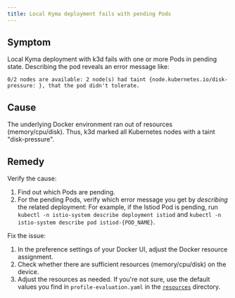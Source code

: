 ```yaml
---
title: Local Kyma deployment fails with pending Pods
---
```


## Symptom

Local Kyma deployment with k3d fails with one or more Pods in pending state.
Describing the pod reveals an error message like:

`0/2 nodes are available: 2 node(s) had taint {node.kubernetes.io/disk-pressure: }, that the pod didn't tolerate.`

## Cause

The underlying Docker environment ran out of resources (memory/cpu/disk). 
Thus, k3d marked all Kubernetes nodes with a taint "disk-pressure".

## Remedy

Verify the cause:

1. Find out which Pods are pending.
2. For the pending Pods, verify which error message you get by _describing_ the related deployment:
   For example, if the Istiod Pod is pending, run `kubectl -n istio-system describe deployment istiod` and `kubectl -n istio-system describe pod istiod-{POD_NAME}`.

Fix the issue:

1. In the preference settings of your Docker UI, adjust the Docker resource assignment.
2. Check whether there are sufficient resources (memory/cpu/disk) on the device.
3. Adjust the resources as needed. If you're not sure, use the default values you find in `profile-evaluation.yaml` in the [`resources`](https://github.com/kyma-project/kyma/tree/main/resources) directory.

